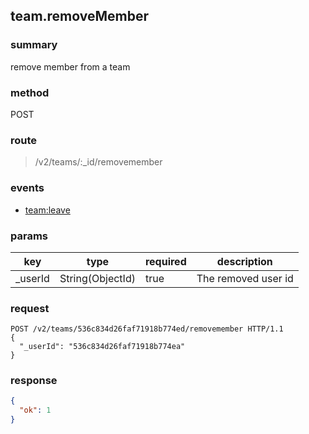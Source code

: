 ## team.removeMember

### summary
remove member from a team

### method
POST

### route
> /v2/teams/:_id/removemember

### events
* [team:leave](../event/team.leave.html)

### params
| key            | type               | required | description                                                               |
| -------------- | ------------------ | -------- | ------------------------------------------------------------------------- |
| _userId        | String(ObjectId)   | true     | The removed user id                                                       |

### request
```
POST /v2/teams/536c834d26faf71918b774ed/removemember HTTP/1.1
{
  "_userId": "536c834d26faf71918b774ea"
}
```

### response
```json
{
  "ok": 1
}
```
